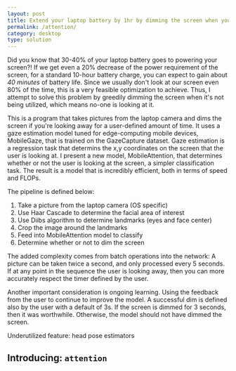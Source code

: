 ```yaml
---
layout: post
title: Extend your laptop battery by 1hr by dimming the screen when you look away
permalink: /attention/
category: desktop
type: solution
---
```


Did you know that 30-40% of your laptop battery goes to powering your screen?! If we get even a 20% decrease of the power requirement of the screen, for a standard 10-hour battery charge, you can expect to gain about *40 minutes* of battery life. Since we usually don't look at our screen even 80% of the time, this is a very feasible optimization to achieve. Thus, I attempt to solve this problem by greedily dimming the screen when it's not being utilized, which means no-one is looking at it.

This is a program that takes pictures from the laptop camera and dims the screen if you're looking away for a user-defined amount of time. It uses a gaze estimation model tuned for edge-computing mobile devices, MobileGaze, that is trained on the GazeCapture dataset. Gaze estimation is a regression task that determins the x,y coordinates on the screen that the user is looking at. I present a new model, MobileAttention, that determines whether or not the user is looking at the screen, a simpler classification task.
The result is a model that is incredibly efficient, both in terms of speed and FLOPs. 

The pipeline is defined below:
 1. Take a picture from the laptop camera (OS specific)
 2. Use Haar Cascade to determine the facial area of interest
 3. Use Diibs algorithm to determine landmarks (eyes and face center)
 4. Crop the image around the landmarks
 5. Feed into MobileAttention model to classify
 6. Determine whether or not to dim the screen

 The added complexity comes from batch operations into the network: A picture can be taken twice a second, and only processed every 5 seconds. If at any point in the sequence the user is looking away, then you can more accurately respect the timer defined by the user.

Another important consideration is ongoing learning. Using the feedback from the user to continue to improve the model. A successful dim is defined also by the user with a default of 3s. If the screen is dimmed for 3 seconds, then it was worthwhile. Otherwise, the model should not have dimmed the screen.

Underutilized feature: head pose estimators

## Introducing: `attention`
